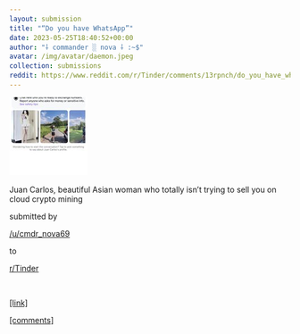 ```yaml
---
layout: submission
title: "“Do you have WhatsApp”"
date: 2023-05-25T18:40:52+00:00
author: "⸸ commander ░ nova ⸸ :~$"
avatar: /img/avatar/daemon.jpeg
collection: submissions
reddit: https://www.reddit.com/r/Tinder/comments/13rpnch/do_you_have_whatsapp/
---
```


<p></p><p><a href="https://www.reddit.com/r/Tinder/comments/13rpnch/do_you_have_whatsapp/" target="_blank"> <img src="/assets/reddit_media/L6NSNg48Ls8hUKA6OePVRQ7biPVljhTD48xmgWU_G0.jpg" alt="“Do you have WhatsApp”" title="“Do you have WhatsApp”"> </a></p><p></p><p></p><p><!-- SC_OFF --></p><p><div class="md">
<p>Juan Carlos, beautiful Asian woman who totally isn’t trying to sell you on cloud crypto mining</p> </div></p><p></p><p><!-- SC_ON --></p><p>submitted by</p><p><a href="https://www.reddit.com/user/cmdr_nova69" target="_blank"> /u/cmdr_nova69 </a></p><p>to</p><p><a href="https://www.reddit.com/r/Tinder/" target="_blank"> r/Tinder </a></p><p></p><p><br></p><p></p><p><span><a href="https://www.reddit.com/gallery/13rpnch" target="_blank">[link]</a></span></p><p></p><p><span><a href="https://www.reddit.com/r/Tinder/comments/13rpnch/do_you_have_whatsapp/" target="_blank">[comments]</a></span></p><p></p>
